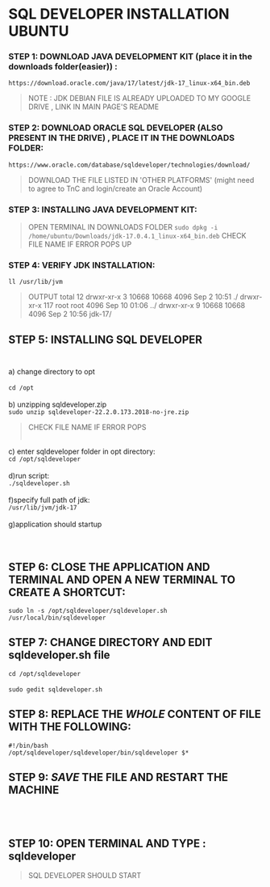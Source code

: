 # SQL DEVELOPER INSTALLATION UBUNTU 

### STEP 1: DOWNLOAD JAVA DEVELOPMENT KIT (place it in the downloads folder(easier)) :
```https://download.oracle.com/java/17/latest/jdk-17_linux-x64_bin.deb```
>NOTE : JDK DEBIAN FILE IS ALREADY UPLOADED TO MY GOOGLE DRIVE , LINK IN MAIN PAGE'S README

### STEP 2: DOWNLOAD ORACLE SQL DEVELOPER (ALSO PRESENT IN THE DRIVE) , PLACE IT IN THE DOWNLOADS FOLDER:
```https://www.oracle.com/database/sqldeveloper/technologies/download/```

>DOWNLOAD THE FILE LISTED IN 'OTHER PLATFORMS' (might need to agree to TnC and login/create an Oracle Account)

### STEP 3: INSTALLING JAVA DEVELOPMENT KIT:
>OPEN TERMINAL IN DOWNLOADS FOLDER
```sudo dpkg -i /home/ubuntu/Downloads/jdk-17.0.4.1_linux-x64_bin.deb```
>CHECK FILE NAME IF ERROR POPS UP

### STEP 4: VERIFY JDK INSTALLATION:
```ll /usr/lib/jvm```
>OUTPUT
>total 12
>drwxr-xr-x   3 10668 10668 4096 Sep  2 10:51 ./
>drwxr-xr-x 117 root  root  4096 Sep 10 01:06 ../
>drwxr-xr-x   9 10668 10668 4096 Sep  2 10:56 jdk-17/

## STEP 5: INSTALLING SQL DEVELOPER<br/><br/>
  a) change directory to opt<br/><br/>
  ```cd /opt```<br/><br/>
  b) unzipping sqldeveloper.zip<br/>
  ```sudo unzip sqldeveloper-22.2.0.173.2018-no-jre.zip```<br/>
  >CHECK FILE NAME IF ERROR POPS <br/><br/>


  c) enter sqldeveloper folder in opt directory:<br/>
  ```cd /opt/sqldeveloper```<br/><br/>
  d)run script:<br/>
  ```./sqldeveloper.sh```<br/><br/>
  f)specify full path of jdk:<br/>
  ```/usr/lib/jvm/jdk-17```<br/><br/>
  g)application should startup<br/><br/><br/>

## STEP 6: CLOSE THE APPLICATION AND TERMINAL AND OPEN A NEW TERMINAL TO CREATE A SHORTCUT:
```sudo ln -s /opt/sqldeveloper/sqldeveloper.sh /usr/local/bin/sqldeveloper```
## STEP 7: CHANGE DIRECTORY AND EDIT sqldeveloper.sh file
```cd /opt/sqldeveloper```
<br/><br/>
```sudo gedit sqldeveloper.sh```
## STEP 8: REPLACE THE _**WHOLE**_ CONTENT OF FILE WITH THE FOLLOWING:
```
#!/bin/bash
/opt/sqldeveloper/sqldeveloper/bin/sqldeveloper $*
```
## STEP 9: _**SAVE**_ THE FILE AND RESTART THE MACHINE
<br/><br/>
## STEP 10: OPEN TERMINAL AND TYPE : sqldeveloper
>SQL DEVELOPER SHOULD START
